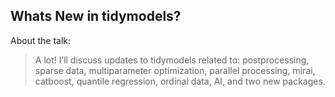 ## Whats New in tidymodels?

About the talk: 

> A lot! I’ll discuss updates to tidymodels related to: postprocessing, sparse data, multiparameter optimization, parallel processing, mirai, catboost, quantile regression, ordinal data, AI, and two new packages.
